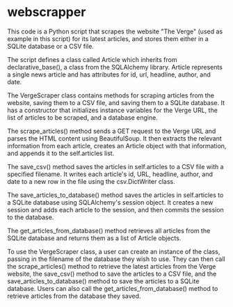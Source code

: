 # webscrapper

This code is a Python script that scrapes the website "The Verge" (used as example in this script) for its latest articles, and stores them either in a SQLite database or a CSV file.




The script defines a class called Article which inherits from declarative_base(), a class from the SQLAlchemy library. Article represents a single news article and has attributes for id, url, headline, author, and date.




The VergeScraper class contains methods for scraping articles from the website, saving them to a CSV file, and saving them to a SQLite database. It has a constructor that initializes instance variables for the Verge URL, the list of articles to be scraped, and a database engine.


The scrape_articles() method sends a GET request to the Verge URL and parses the HTML content using BeautifulSoup. It then extracts the relevant information from each article, creates an Article object with that information, and appends it to the self.articles list.



The save_csv() method saves the articles in self.articles to a CSV file with a specified filename. It writes each article's id, URL, headline, author, and date to a new row in the file using the csv.DictWriter class.



The save_articles_to_database() method saves the articles in self.articles to a SQLite database using SQLAlchemy's session object. It creates a new session and adds each article to the session, and then commits the session to the database.


The get_articles_from_database() method retrieves all articles from the SQLite database and returns them as a list of Article objects.


To use the VergeScraper class, a user can create an instance of the class, passing in the filename of the database they wish to use. They can then call the scrape_articles() method to retrieve the latest articles from the Verge website, the save_csv() method to save the articles to a CSV file, and the save_articles_to_database() method to save the articles to a SQLite database. Users can also call the get_articles_from_database() method to retrieve articles from the database they saved.
